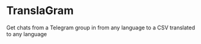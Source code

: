 # TranslaGram
Get chats from a Telegram group in from any language to a CSV translated to any language
